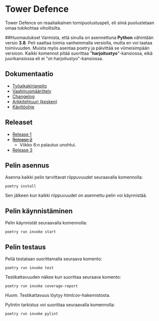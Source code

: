 # Tower Defence
Tower Defence on reaaliaikainen tornipuolustuspeli, eli siinä puolustetaan omaa tukikohtaa vihollisilta.

##Huomautukset
Varmista, että sinulla on asennettuna **Python** vähintään versio **3.8**. 
Peli saattaa toimia vanhemmalla versiolla, mutta en voi taataa toimivuuden.
Muista myös asentaa poetry ja päivittää se viimeisimpään versioon.
Kaikki komennot pitää suorittaa "**harjoitustyo**"-kansiossa, eikä juurikansiossa eli ei "ot-harjoitustyo"-kansiossa.

## Dokumentaatio
- [Työaikakirjanpito](https://github.com/danttu/ot-harjoitustyo/blob/main/harjoitustyo/dokumentaatio/tuntikirjanpito.md)
- [Vaatimusmäärittely](https://github.com/danttu/ot-harjoitustyo/blob/main/harjoitustyo/dokumentaatio/vaatimusmaarittely.md)
- [Changelog](https://github.com/danttu/ot-harjoitustyo/blob/main/harjoitustyo/dokumentaatio/changelog.md)
- [Arkkitehtuuri (kesken)](https://github.com/danttu/ot-harjoitustyo/blob/main/harjoitustyo/dokumentaatio/arkkitehtuuri.md)
- [Käyttöohje](https://github.com/danttu/ot-harjoitustyo/blob/main/harjoitustyo/dokumentaatio/kayttoojhe.md)

## Releaset
- [Release 1](https://github.com/danttu/ot-harjoitustyo/releases/tag/viikko5)
- [~~Release 2~~]()
  - Viikko 6:n palautus unohtui.
- [Release 3](https://github.com/danttu/ot-harjoitustyo/releases/tag/viikko7)

## Pelin asennus
Asenna kaikki pelin tarvittavat riippuvuudet seuraavalla komennolla:
```
poetry install
```
Sen jälkeen kun kaikki riippuvuudet on asennettu pelin voi käynnistää.

## Pelin käynnistäminen
Pelin käynnistät seuraavalla komennolla:
```
poetry run invoke start
```
## Pelin testaus
Peliä testataan suorittamalla seuraava komento:
```
poetry run invoke test
```
Testikattavuuden näkee kun suorittaa seuraava komento:
```
poetry run invoke coverage-report
```
*Huom.* Testikattavuus löytyy *htmlcov*-hakemistosta. 


Pylintin tarkistus voi suorittaa seuraavalla komennolla:
```
poetry run invoke pylint
```

